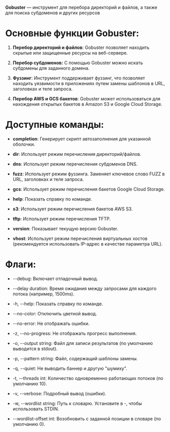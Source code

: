 
**Gobuster** — инструмент для перебора директорий и файлов, а также для поиска субдоменов и других ресурсов

# Основные функции Gobuster:

1. **Перебор директорий и файлов**: Gobuster позволяет находить скрытые или защищенные ресурсы на веб-сервере.

2. **Перебор субдоменов:** С помощью Gobuster можно искать субдомены для заданного домена.

3. **Фуззинг**: Инструмент поддерживает фуззинг, что позволяет находить уязвимости в приложениях путем замены шаблонов в URL, заголовках и теле запроса.

4. **Перебор AWS и GCS бакетов**: Gobuster может использоваться для нахождения открытых бакетов в Amazon S3 и Google Cloud Storage.

# Доступные команды:

- **completion**: Генерирует скрипт автозаполнения для указанной оболочки.

- **dir**: Использует режим перечисления директорий/файлов.

- **dns**: Использует режим перечисления субдоменов DNS.

- **fuzz**: Использует режим фуззинга. Заменяет ключевое слово FUZZ в URL, заголовках и теле запроса.

- **gcs**: Использует режим перечисления бакетов Google Cloud Storage.

- **help**: Показать справку по команде.

- **s3**: Использует режим перечисления бакетов AWS S3.

- **tftp**: Использует режим перечисления TFTP.

- **version**: Показывает текущую версию Gobuster.

- **vhost**: Использует режим перечисления виртуальных хостов (рекомендуется использовать IP-адрес в качестве параметра URL).

# Флаги:

-  --debug: Включает отладочный вывод.

- --delay duration: Время ожидания между запросами для каждого потока (например, 1500ms).

- -h, --help: Показать справку по команде.

- --no-color: Отключить цветной вывод.

- --no-error: Не отображать ошибки.

- -z, --no-progress: Не отображать прогресс выполнения.

- -o, --output string: Файл для записи результатов (по умолчанию выводится в stdout).

- -p, --pattern string: Файл, содержащий шаблоны замены.

- -q, --quiet: Не выводить баннер и другую "шумиху".

- -t, --threads int: Количество одновременно работающих потоков (по умолчанию 10).

- -v, --verbose: Подробный вывод (ошибки).

- -w, --wordlist string: Путь к словарю. Установите в -, чтобы использовать STDIN.

- --wordlist-offset int: Возобновить с заданной позиции в словаре (по умолчанию 0).
